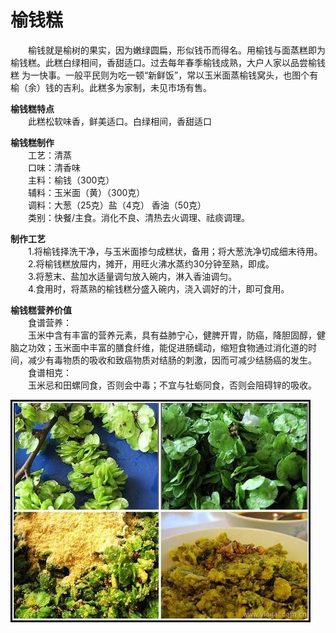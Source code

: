 # 榆钱糕  
  
&emsp;&emsp;榆钱就是榆树的果实，因为嫩绿圆扁，形似钱币而得名。用榆钱与面蒸糕即为榆钱糕。此糕白绿相间，香甜适口。过去每年春季榆钱成熟，大户人家以品尝榆钱糕 为一快事。一般平民则为吃一顿“新鲜饭”，常以玉米面蒸榆钱窝头，也图个有榆（余）钱的吉利。此糕多为家制，未见市场有售。  
  
**榆钱糕特点**  
&emsp;&emsp;此糕松软味香，鲜美适口。白绿相间，香甜适口  
  
**榆钱糕制作**  
&emsp;&emsp;工艺：清蒸  
&emsp;&emsp;口味：清香味  
&emsp;&emsp;主料：榆钱（300克）  
&emsp;&emsp;辅料：玉米面（黄）（300克）  
&emsp;&emsp;调料：大葱（25克）盐（4克） 香油（50克）  
&emsp;&emsp;类别：快餐/主食。消化不良、清热去火调理、祛痰调理。  
  
**制作工艺**  
&emsp;&emsp;1.将榆钱择洗干净，与玉米面掺匀成糕状，备用；将大葱洗净切成细末待用。  
&emsp;&emsp;2.将榆钱糕放屉内，摊开，用旺火沸水蒸约30分钟至熟，即成。  
&emsp;&emsp;3.将葱末、盐加水适量调匀放入碗内，淋入香油调匀。  
&emsp;&emsp;4.食用时，将蒸熟的榆钱糕分盛入碗内，浇入调好的汁，即可食用。  
  
**榆钱糕营养价值**  
&emsp;&emsp;食谱营养：  
&emsp;&emsp;玉米中含有丰富的营养元素，具有益肺宁心，健脾开胃，防癌，降胆固醇，健脑之功效；玉米面中丰富的膳食纤维，能促进肠蠕动，缩短食物通过消化道的时间，减少有毒物质的吸收和致癌物质对结肠的刺激，因而可减少结肠癌的发生。  
&emsp;&emsp;食谱相克：  
&emsp;&emsp;玉米忌和田螺同食，否则会中毒；不宜与牡蛎同食，否则会阻碍锌的吸收。  
  
![](https://raw.githubusercontent.com/szqq0512/Pic/main/img/202201211933860.png)  
